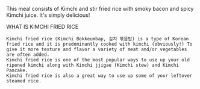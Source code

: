 This meal consists of Kimchi and stir fried rice with smoky bacon and spicy Kimchi juice.
It's simply delicious!

WHAT IS KIMCHI FRIED RICE

    Kimchi fried rice (Kimchi Bokkeumbap, 김치 볶음밥) is a type of Korean fried rice and it is predominantly cooked with kimchi (obviously!) To give it more texture and flavor a variety of meat and/or vegetables are often added.
    Kimchi fried rice is one of the most popular ways to use up your old ripened kimchi along with Kimchi jjigae (Kimchi stew) and Kimchi Pancake.
    Kimchi fried rice is also a great way to use up some of your leftover steamed rice.
